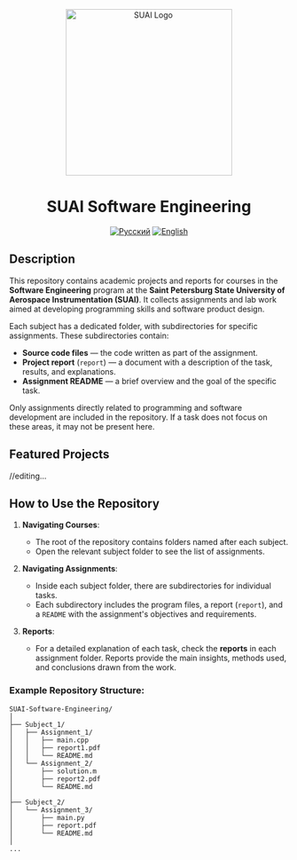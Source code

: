 <div align="center">

  <img src="https://src.guap.ru/logos/suai/s_suai-desc.svg" alt="SUAI Logo" width="300"/>

  # SUAI Software Engineering

  [![Русский](https://img.shields.io/badge/README-Русский-blue)](https://github.com/TheAndreyZakharov/SUAI-Software-Engineering/blob/study/README_RU.md)
  [![English](https://img.shields.io/badge/README-English-brightgreen)](https://github.com/TheAndreyZakharov/SUAI-Software-Engineering/blob/study/README.md) 
</div>

## Description  
This repository contains academic projects and reports for courses in the **Software Engineering** program at the **Saint Petersburg State University of Aerospace Instrumentation (SUAI)**. It collects assignments and lab work aimed at developing programming skills and software product design.  

Each subject has a dedicated folder, with subdirectories for specific assignments. These subdirectories contain:  
- **Source code files** — the code written as part of the assignment.  
- **Project report** (`report`) — a document with a description of the task, results, and explanations.  
- **Assignment README** — a brief overview and the goal of the specific task.

Only assignments directly related to programming and software development are included in the repository. If a task does not focus on these areas, it may not be present here.

## Featured Projects  
//editing...

## How to Use the Repository  
1. **Navigating Courses**:  
   - The root of the repository contains folders named after each subject.  
   - Open the relevant subject folder to see the list of assignments.  

2. **Navigating Assignments**:  
   - Inside each subject folder, there are subdirectories for individual tasks.  
   - Each subdirectory includes the program files, a report (`report`), and a `README` with the assignment's objectives and requirements.

3. **Reports**:  
   - For a detailed explanation of each task, check the **reports** in each assignment folder. Reports provide the main insights, methods used, and conclusions drawn from the work.  

### Example Repository Structure:

```
SUAI-Software-Engineering/
│
├── Subject_1/
│   ├── Assignment_1/
│   │   ├── main.cpp
│   │   ├── report1.pdf
│   │   └── README.md
│   └── Assignment_2/
│       ├── solution.m
│       ├── report2.pdf
│       └── README.md
│
├── Subject_2/
│   └── Assignment_3/
│       ├── main.py
│       ├── report.pdf
│       └── README.md
│
...
```




